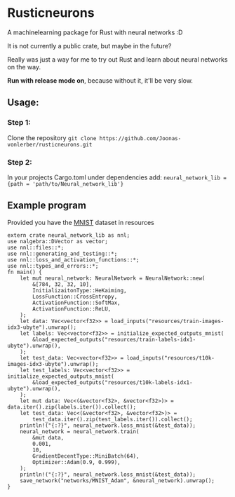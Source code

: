 # Rusticneurons
A machinelearning package for Rust with neural networks :D

It is not currently a public crate, but maybe in the future?

Really was just a way for me to try out Rust and learn about neural networks on the way.

**Run with release mode on**, because without it, it'll be very slow.
## Usage:

### Step 1:
Clone the repository
`git clone https://github.com/Joonas-vonlerber/rusticneurons.git`

### Step 2:
In your projects Cargo.toml under dependencies add:
`neural_network_lib = {path = 'path/to/Neural_network_lib'}`

## Example program

Provided you have the [MNIST](http://yann.lecun.com/exdb/mnist/) dataset in resources 

```
extern crate neural_network_lib as nnl;
use nalgebra::DVector as vector;
use nnl::files::*;
use nnl::generating_and_testing::*;
use nnl::loss_and_activation_functions::*;
use nnl::types_and_errors::*;
fn main() {
    let mut neural_network: NeuralNetwork = NeuralNetwork::new(
        &[784, 32, 32, 10],
        InitializaitonType::HeKaiming,
        LossFunction::CrossEntropy,
        ActivationFunction::SoftMax,
        ActivationFunction::ReLU,
    );
    let data: Vec<vector<f32>> = load_inputs("resources/train-images-idx3-ubyte").unwrap();
    let labels: Vec<vector<f32>> = initialize_expected_outputs_mnist(
        &load_expected_outputs("resources/train-labels-idx1-ubyte").unwrap(),
    );
    let test_data: Vec<vector<f32>> = load_inputs("resources/t10k-images-idx3-ubyte").unwrap();
    let test_labels: Vec<vector<f32>> = initialize_expected_outputs_mnist(
        &load_expected_outputs("resources/t10k-labels-idx1-ubyte").unwrap(),
    );
    let mut data: Vec<(&vector<f32>, &vector<f32>)> = data.iter().zip(labels.iter()).collect();
    let test_data: Vec<(&vector<f32>, &vector<f32>)> =
        test_data.iter().zip(test_labels.iter()).collect();
    println!("{:?}", neural_network.loss_mnist(&test_data));
    neural_network = neural_network.train(
        &mut data,
        0.001,
        10,
        GradientDecentType::MiniBatch(64),
        Optimizer::Adam(0.9, 0.999),
    );
    println!("{:?}", neural_network.loss_mnist(&test_data));
    save_network("networks/MNIST_Adam", &neural_network).unwrap();
}
```